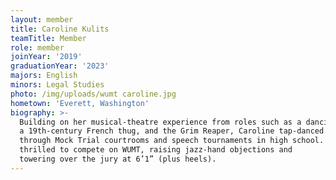 ```yaml
---
layout: member
title: Caroline Kulits
teamTitle: Member
role: member
joinYear: '2019'
graduationYear: '2023'
majors: English
minors: Legal Studies
photo: /img/uploads/wumt caroline.jpg
hometown: 'Everett, Washington'
biography: >-
  Building on her musical-theatre experience from roles such as a dancing napkin, 
  a 19th-century French thug, and the Grim Reaper, Caroline tap-danced her way 
  through Mock Trial courtrooms and speech tournaments in high school. She is 
  thrilled to compete on WUMT, raising jazz-hand objections and 
  towering over the jury at 6’1” (plus heels).
---
```

